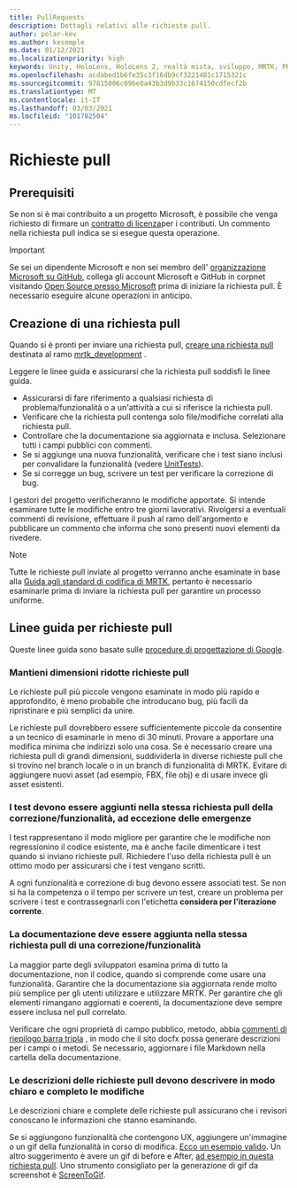 ```yaml
---
title: PullRequests
description: Dettagli relativi alle richieste pull.
author: polar-kev
ms.author: kesemple
ms.date: 01/12/2021
ms.localizationpriority: high
keywords: Unity, HoloLens, HoloLens 2, realtà mista, sviluppo, MRTK, PR,
ms.openlocfilehash: acdabed1b6fe35c3f16db9cf3221481c1715321c
ms.sourcegitcommit: 97815006c09be0a43b3d9b33c1674150cdfecf2b
ms.translationtype: MT
ms.contentlocale: it-IT
ms.lasthandoff: 03/03/2021
ms.locfileid: "101782504"
---
```

# <a name="pull-requests"></a>Richieste pull

## <a name="prerequisites"></a>Prerequisiti

Se non si è mai contribuito a un progetto Microsoft, è possibile che venga richiesto di firmare un [contratto di licenza](https://cla.microsoft.com/)per i contributi.
Un commento nella richiesta pull indica se si esegue questa operazione.

> [!IMPORTANT]
> Se sei un dipendente Microsoft e non sei membro dell' [organizzazione Microsoft su GitHub](https://github.com/Microsoft), collega gli account Microsoft e GitHub in corpnet visitando [Open Source presso Microsoft](https://opensource.microsoft.com/) prima di iniziare la richiesta pull. È necessario eseguire alcune operazioni in anticipo.

## <a name="creating-a-pull-request"></a>Creazione di una richiesta pull

Quando si è pronti per inviare una richiesta pull, [creare una richiesta pull](https://github.com/microsoft/MixedRealityToolkit-Unity/compare/mrtk_development...mrtk_development?expand=1) destinata al ramo [mrtk_development](https://github.com/microsoft/mixedrealitytoolkit-unity/tree/mrtk_development) .

Leggere le linee guida e assicurarsi che la richiesta pull soddisfi le linee guida.

* Assicurarsi di fare riferimento a qualsiasi richiesta di problema/funzionalità o a un'attività a cui si riferisce la richiesta pull.
* Verificare che la richiesta pull contenga solo file/modifiche correlati alla richiesta pull.
* Controllare che la documentazione sia aggiornata e inclusa. Selezionare tutti i campi pubblici con commenti.
* Se si aggiunge una nuova funzionalità, verificare che i test siano inclusi per convalidare la funzionalità (vedere [UnitTests](UnitTests.md)).
* Se si corregge un bug, scrivere un test per verificare la correzione di bug.

I gestori del progetto verificheranno le modifiche apportate. Si intende esaminare tutte le modifiche entro tre giorni lavorativi. Rivolgersi a eventuali commenti di revisione, effettuare il push al ramo dell'argomento e pubblicare un commento che informa che sono presenti nuovi elementi da rivedere.

> [!NOTE]
> Tutte le richieste pull inviate al progetto verranno anche esaminate in base alla [Guida agli standard di codifica di MRTK](CodingGuidelines.md), pertanto è necessario esaminarle prima di inviare la richiesta pull per garantire un processo uniforme.

## <a name="pull-request-guidelines"></a>Linee guida per richieste pull

Queste linee guida sono basate sulle [procedure di progettazione di Google](https://google.github.io/eng-practices/review/developer/small-cls.html).

### <a name="keep-pull-requests-small"></a>Mantieni dimensioni ridotte richieste pull

Le richieste pull più piccole vengono esaminate in modo più rapido e approfondito, è meno probabile che introducano bug, più facili da ripristinare e più semplici da unire.

Le richieste pull dovrebbero essere sufficientemente piccole da consentire a un tecnico di esaminarle in meno di 30 minuti. Provare a apportare una modifica minima che indirizzi solo una cosa. Se è necessario creare una richiesta pull di grandi dimensioni, suddividerla in diverse richieste pull che si trovino nel branch locale o in un branch di funzionalità di MRTK. Evitare di aggiungere nuovi asset (ad esempio, FBX, file obj) e di usare invece gli asset esistenti.

### <a name="tests-should-be-added-in-the-same-pr-as-your-fix--feature-except-for-emergencies"></a>I test devono essere aggiunti nella stessa richiesta pull della correzione/funzionalità, ad eccezione delle emergenze

I test rappresentano il modo migliore per garantire che le modifiche non regressionino il codice esistente, ma è anche facile dimenticare i test quando si inviano richieste pull. Richiedere l'uso della richiesta pull è un ottimo modo per assicurarsi che i test vengano scritti.

A ogni funzionalità e correzione di bug devono essere associati test. Se non si ha la competenza o il tempo per scrivere un test, creare un problema per scrivere i test e contrassegnarli con l'etichetta **considera per l'iterazione corrente**.

### <a name="documentation-should-be-added-in-the-same-pull-request-as-a-fix--feature"></a>La documentazione deve essere aggiunta nella stessa richiesta pull di una correzione/funzionalità

La maggior parte degli sviluppatori esamina prima di tutto la documentazione, non il codice, quando si comprende come usare una funzionalità. Garantire che la documentazione sia aggiornata rende molto più semplice per gli utenti utilizzare e utilizzare MRTK.  Per garantire che gli elementi rimangano aggiornati e coerenti, la documentazione deve sempre essere inclusa nel pull correlato.

Verificare che ogni proprietà di campo pubblico, metodo, abbia [commenti di riepilogo barra tripla](https://dotnet.github.io/docfx/spec/triple_slash_comments_spec.html) , in modo che il sito docfx possa generare descrizioni per i campi o i metodi. Se necessario, aggiornare i file Markdown nella cartella della documentazione.

### <a name="pull-request-descriptions-should-clearly-and-completely-describe-changes"></a>Le descrizioni delle richieste pull devono descrivere in modo chiaro e completo le modifiche

Le descrizioni chiare e complete delle richieste pull assicurano che i revisori conoscano le informazioni che stanno esaminando.

Se si aggiungono funzionalità che contengono UX, aggiungere un'immagine o un gif della funzionalità in corso di modifica. [Ecco un esempio valido](https://github.com/microsoft/MixedRealityToolkit-Unity/pull/4532). Un altro suggerimento è avere un gif di before e After, [ad esempio in questa richiesta pull](https://github.com/microsoft/MixedRealityToolkit-Unity/pull/5896). Uno strumento consigliato per la generazione di gif da screenshot è [ScreenToGif](https://www.screentogif.com/).
